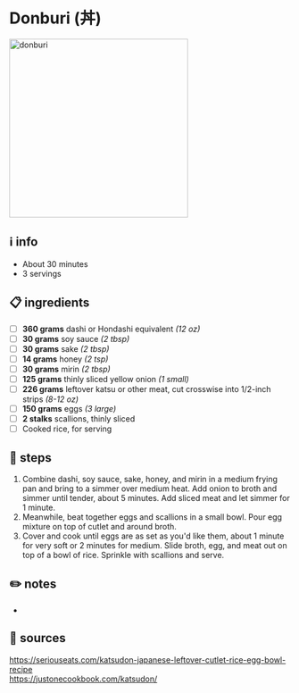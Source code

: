 # Donburi (丼)  
<img src="https://www.seriouseats.com/thmb/Mr2ginE65aZyN524g7o7RFvI6qo=/1500x0/filters:no_upscale():max_bytes(150000):strip_icc()/__opt__aboutcom__coeus__resources__content_migration__serious_eats__seriouseats.com__recipes__images__2017__02__20170131-katsudon-2-c74ad6542bf746ed902e8981af918f69.jpg" alt="donburi" width="320"/>  

## ℹ️ info  
* About 30 minutes  
* 3 servings  

## 📋 ingredients  

- [ ] **360  grams** dashi or Hondashi equivalent *(12 oz)*
- [ ] **30  grams** soy sauce *(2 tbsp)*
- [ ] **30  grams** sake *(2 tbsp)*
- [ ] **14  grams** honey *(2 tsp)*
- [ ] **30  grams** mirin *(2 tbsp)*
- [ ] **125  grams**    thinly sliced yellow onion *(1 small)*
- [ ] **226  grams**    leftover katsu or other meat, cut crosswise into 1/2-inch strips *(8-12 oz)*
- [ ] **150  grams**    eggs *(3 large)*
- [ ] **2  stalks** scallions, thinly sliced
- [ ] Cooked rice, for serving

## 🔪 steps  
1. Combine dashi, soy sauce, sake, honey, and mirin in a medium frying pan and bring to a simmer over medium heat. Add onion to broth and simmer until tender, about 5 minutes. Add sliced meat and let simmer for 1 minute.
2. Meanwhile, beat together eggs and scallions in a small bowl. Pour egg mixture on top of cutlet and around broth.
3. Cover and cook until eggs are as set as you'd like them, about 1 minute for very soft or 2 minutes for medium. Slide broth, egg, and meat out on top of a bowl of rice. Sprinkle with scallions and serve.  

## ✏️ notes  
* 

## 🔗 sources  
https://seriouseats.com/katsudon-japanese-leftover-cutlet-rice-egg-bowl-recipe  
https://justonecookbook.com/katsudon/  
